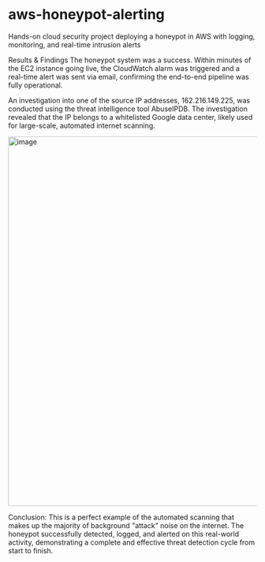 # aws-honeypot-alerting
Hands-on cloud security project deploying a honeypot in AWS with logging, monitoring, and real-time intrusion alerts









Results & Findings
The honeypot system was a success. Within minutes of the EC2 instance going live, the CloudWatch alarm was triggered and a real-time alert was sent via email, confirming the end-to-end pipeline was fully operational.

An investigation into one of the source IP addresses, 162.216.149.225, was conducted using the threat intelligence tool AbuseIPDB. The investigation revealed that the IP belongs to a whitelisted Google data center, likely used for large-scale, automated internet scanning.

<img width="712" height="750" alt="image" src="https://github.com/user-attachments/assets/3d2a6e5c-3863-48de-916c-317d006ab25d" />

Conclusion: This is a perfect example of the automated scanning that makes up the majority of background "attack" noise on the internet. The honeypot successfully detected, logged, and alerted on this real-world activity, demonstrating a complete and effective threat detection cycle from start to finish.
